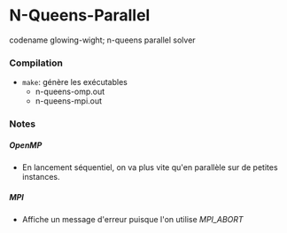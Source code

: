 # N-Queens-Parallel
codename glowing-wight; n-queens parallel solver

### Compilation
* `make`: génère les exécutables
    * n-queens-omp.out
    * n-queens-mpi.out

### Notes
##### OpenMP
* En lancement séquentiel, on va plus vite qu'en parallèle sur de petites instances.

##### MPI
* Affiche un message d'erreur puisque l'on utilise *MPI_ABORT*



